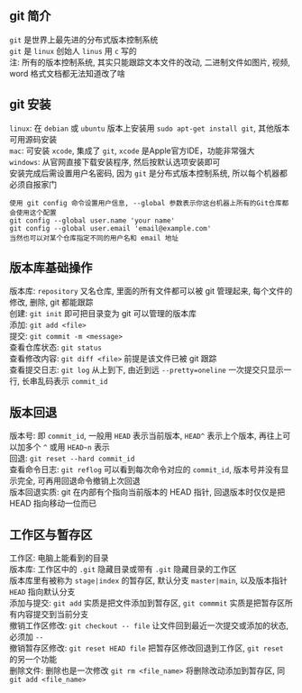 ## git 简介

`git` 是世界上最先进的分布式版本控制系统  
`git` 是 `linux` 创始人 `linus` 用 `c` 写的  
注: 所有的版本控制系统, 其实只能跟踪文本文件的改动, 二进制文件如图片, 视频, word 格式文档都无法知道改了啥

## git 安装

`linux`: 在 `debian` 或 `ubuntu` 版本上安装用 `sudo apt-get install git`, 其他版本可用源码安装  
`mac`: 可安装 `xcode`, 集成了 `git`, `xcode` 是Apple官方IDE，功能非常强大  
`windows`: 从官网直接下载安装程序, 然后按默认选项安装即可  
安装完成后需设置用户名密码, 因为 `git` 是分布式版本控制系统, 所以每个机器都必须自报家门

	使用 git config 命令设置用户信息, --global 参数表示你这台机器上所有的Git仓库都会使用这个配置
	git config --global user.name 'your name'
	git config --global user.email 'email@example.com'
	当然也可以对某个仓库指定不同的用户名和 email 地址

## 版本库基础操作

版本库: `repository` 又名仓库, 里面的所有文件都可以被 git 管理起来, 每个文件的修改, 删除, git 都能跟踪  
创建: `git init` 即可把目录变为 git 可以管理的版本库  
添加: `git add <file>`  
提交: `git commit -m <message>`  
查看仓库状态: `git status`  
查看修改内容: `git diff <file>` 前提是该文件已被 git 跟踪  
查看提交日志: `git log` 从上到下, 由近到远 `--pretty=oneline` 一次提交只显示一行, 长串乱码表示 `commit_id`

## 版本回退

版本号: 即 `commit_id`, 一般用 `HEAD` 表示当前版本, `HEAD^` 表示上个版本, 再往上可以加多个 `^` 或用 `HEAD~n` 表示  
回退: `git reset --hard commit_id`  
查看命令日志: `git reflog` 可以看到每次命令对应的 `commit_id`, 版本号并没有显示完全, 可再用回退命令撤销上次回退  
版本回退实质: git 在内部有个指向当前版本的 HEAD 指针, 回退版本时仅仅是把 HEAD 指向移动一位而已

## 工作区与暂存区

工作区: 电脑上能看到的目录  
版本库: 工作区中的 `.git` 隐藏目录或带有 `.git` 隐藏目录的工作区  
版本库里有被称为 `stage|index` 的暂存区, 默认分支 `master|main`, 以及版本指针 `HEAD` 指向默认分支  
添加与提交: `git add` 实质是把文件添加到暂存区, `git commmit` 实质是把暂存区所有内容提交到当前分支  
撤销工作区修改: `git checkout -- file` 让文件回到最近一次提交或添加的状态, 必须加 `--`  
撤销暂存区修改: `git reset HEAD file` 把暂存区修改回退到工作区, `git reset` 的另一个功能  
删除文件: 删除也是一次修改 `git rm <file_name>` 将删除改动添加到暂存区, 同 `git add <file_name>`